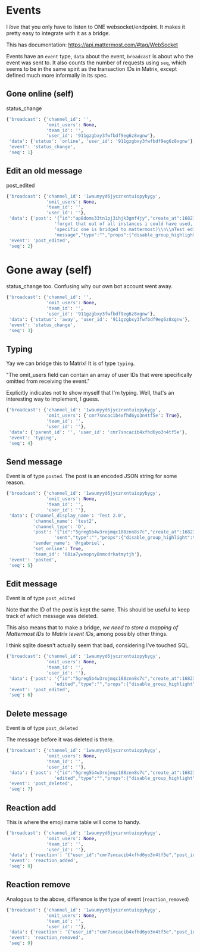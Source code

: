 # Events

I *love* that you only have to listen to ONE websocket/endpoint. It makes it pretty easy to integrate with it as a bridge.

This has documentation: <https://api.mattermost.com/#tag/WebSocket>

Events have an `event` type, `data` about the event, `broadcast` is about who the event was sent to. It also counts the number of requests using `seq`, which seems to be in the same spirit as the transaction IDs in Matrix, except defined much more informally in its spec.

## Gone online (self)

status_change

```py
{'broadcast': {'channel_id': '',
               'omit_users': None,
               'team_id': '',
               'user_id': '911gzgbxy3fwfbdf9eg6z8xgnw'},
 'data': {'status': 'online', 'user_id': '911gzgbxy3fwfbdf9eg6z8xgnw'},
 'event': 'status_change',
 'seq': 1}
```

## Edit an old message

post_edited

```py
{'broadcast': {'channel_id': '1waumyyd6jyczrxntuiopybygy',
               'omit_users': None,
               'team_id': '',
               'user_id': ''},
 'data': {'post': '{"id":"ap8doms33tn1pj3ihjk3gmf4jy","create_at":1682182575935,"update_at":1682311574630,"edit_at":1682311574630,"delete_at":0,"is_pinned":false,"user_id":"cmr7sncacib4xfhd6yo3n4tf5e","channel_id":"1waumyyd6jyczrxntuiopybygy","root_id":"","parent_id":"","original_id":"","message":"(i '
                  'forgot that out of all instances i could have used, this '
                  'specific one is bridged to mattermost)\\n\\nTest editing '
                  'message","type":"","props":{"disable_group_highlight":true},"hashtags":"","pending_post_id":"","reply_count":0,"metadata":{}}'},
 'event': 'post_edited',
 'seq': 2}
```

# Gone away (self)

status_change too. Confusing why our own bot account went away.

```py
{'broadcast': {'channel_id': '',
               'omit_users': None,
               'team_id': '',
               'user_id': '911gzgbxy3fwfbdf9eg6z8xgnw'},
 'data': {'status': 'away', 'user_id': '911gzgbxy3fwfbdf9eg6z8xgnw'},
 'event': 'status_change',
 'seq': 3}
```

## Typing

Yay we can bridge this to Matrix! It is of type `typing`.

"The omit_users field can contain an array of user IDs that were specifically omitted from receiving the event."

Explicitly indicates not to show myself that I'm typing. Well, that's an interesting way to implement, I guess.

```py
{'broadcast': {'channel_id': '1waumyyd6jyczrxntuiopybygy',
               'omit_users': {'cmr7sncacib4xfhd6yo3n4tf5e': True},
               'team_id': '',
               'user_id': ''},
 'data': {'parent_id': '', 'user_id': 'cmr7sncacib4xfhd6yo3n4tf5e'},
 'event': 'typing',
 'seq': 4}
```

## Send message

Event is of type `posted`. The post is an encoded JSON string for some reason.

```py
{'broadcast': {'channel_id': '1waumyyd6jyczrxntuiopybygy',
               'omit_users': None,
               'team_id': '',
               'user_id': ''},
 'data': {'channel_display_name': 'Test 2.0',
          'channel_name': 'test2',
          'channel_type': 'O',
          'post': '{"id":"5greg5b4w3rojmqc188znn8s7c","create_at":1682311948645,"update_at":1682311948645,"edit_at":0,"delete_at":0,"is_pinned":false,"user_id":"cmr7sncacib4xfhd6yo3n4tf5e","channel_id":"1waumyyd6jyczrxntuiopybygy","root_id":"","parent_id":"","original_id":"","message":"message '
                  'sent","type":"","props":{"disable_group_highlight":true},"hashtags":"","pending_post_id":"cmr7sncacib4xfhd6yo3n4tf5e:1682311948590","reply_count":0,"metadata":{}}',
          'sender_name': '@rgabriel',
          'set_online': True,
          'team_id': '68ia7ywnopny8nmcdrkatmytjh'},
 'event': 'posted',
 'seq': 5}
 ```

## Edit message

Event is of type `post_edited`

Note that the ID of the post is kept the same. This should be useful to keep track of which message was deleted.

This also means that to make a bridge, _we need to store a mapping of Mattermost IDs to Matrix !event IDs_, among possibly other things.

I think sqlite doesn't actually seem that bad, considering I've touched SQL.

```py
{'broadcast': {'channel_id': '1waumyyd6jyczrxntuiopybygy',
               'omit_users': None,
               'team_id': '',
               'user_id': ''},
 'data': {'post': '{"id":"5greg5b4w3rojmqc188znn8s7c","create_at":1682311948645,"update_at":1682311952478,"edit_at":1682311952478,"delete_at":0,"is_pinned":false,"user_id":"cmr7sncacib4xfhd6yo3n4tf5e","channel_id":"1waumyyd6jyczrxntuiopybygy","root_id":"","parent_id":"","original_id":"","message":"message '
                  'edited","type":"","props":{"disable_group_highlight":true},"hashtags":"","pending_post_id":"","reply_count":0,"metadata":{}}'},
 'event': 'post_edited',
 'seq': 6}
```

## Delete message

Event is of type `post_deleted`

The message before it was deleted is there.

```py
{'broadcast': {'channel_id': '1waumyyd6jyczrxntuiopybygy',
               'omit_users': None,
               'team_id': '',
               'user_id': ''},
 'data': {'post': '{"id":"5greg5b4w3rojmqc188znn8s7c","create_at":1682311948645,"update_at":1682311952478,"edit_at":1682311952478,"delete_at":0,"is_pinned":false,"user_id":"cmr7sncacib4xfhd6yo3n4tf5e","channel_id":"1waumyyd6jyczrxntuiopybygy","root_id":"","parent_id":"","original_id":"","message":"message '
                  'edited","type":"","props":{"disable_group_highlight":true},"hashtags":"","pending_post_id":"","reply_count":0,"metadata":{}}'},
 'event': 'post_deleted',
 'seq': 7}
```

## Reaction add

This is where the emoji name table will come to handy.

```py
{'broadcast': {'channel_id': '1waumyyd6jyczrxntuiopybygy',
               'omit_users': None,
               'team_id': '',
               'user_id': ''},
 'data': {'reaction': '{"user_id":"cmr7sncacib4xfhd6yo3n4tf5e","post_id":"u4y918f9o3gotgzefgoc1zcj9h","emoji_name":"eyes","create_at":1682313115731}'},
 'event': 'reaction_added',
 'seq': 8}
 ```

## Reaction remove

Analogous to the above, difference is the type of event (`reaction_removed`)

```py
{'broadcast': {'channel_id': '1waumyyd6jyczrxntuiopybygy',
               'omit_users': None,
               'team_id': '',
               'user_id': ''},
 'data': {'reaction': '{"user_id":"cmr7sncacib4xfhd6yo3n4tf5e","post_id":"u4y918f9o3gotgzefgoc1zcj9h","emoji_name":"eyes","create_at":0}'},
 'event': 'reaction_removed',
 'seq': 9}
```

